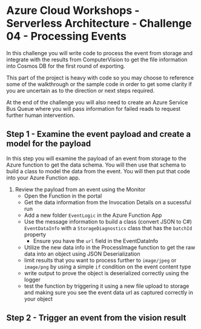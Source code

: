 # Azure Cloud Workshops - Serverless Architecture - Challenge 04 - Processing Events

In this challenge you will write code to process the event from storage and integrate with the results from ComputerVision to get the file information into Cosmos DB for the first round of exporting.

This part of the project is heavy with code so you may choose to reference some of the walkthrough or the sample code in order to get some clarity if you are uncertain as to the direction or next steps required.

At the end of the challenge you will also need to create an Azure Service Bus Queue where you will pass information for failed reads to request further human intervention.  

## Step 1 - Examine the event payload and create a model for the payload

In this step you will examine the payload of an event from storage to the Azure function to get the data schema. You will then use that schema to build a class to model the data from the event.  You will then put that code into your Azure Function app.

1. Review the payload from an event using the Monitor 
    - Open the Function in the portal
    - Get the data information from the Invocation Details on a sucessful run
    - Add a new folder `EventLogic` in the Azure Function App
    - Use the message information to build a class (convert JSON to C#) `EventDataInfo` with a `StorageDiagnostics` class that has the `batchId` property
        - Ensure you have the `url` field in the EventDataInfo
    - Utilize the new data info in the ProcessImage function to get the raw data into an object using JSON Deserialization
    - limit results that you want to process further to `image/jpeg` or `image/png` by using a simple `if` condition on the event content type
    - write output to prove the object is deserialized correctly using the logger
    - test the function by triggering it using a new file upload to storage and making sure you see the event data url as captured correctly in your object

## Step 2 - Trigger an event from the vision result